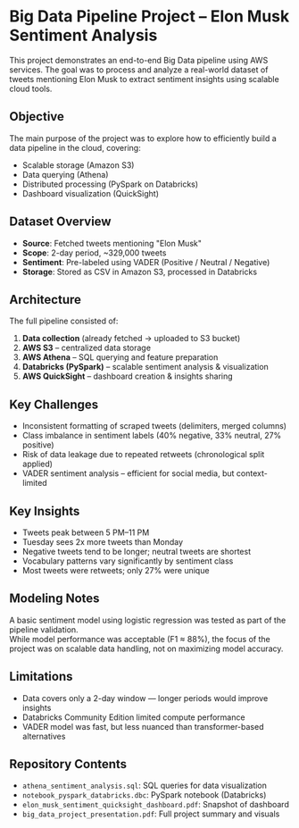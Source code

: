 # Big Data Pipeline Project – Elon Musk Sentiment Analysis

This project demonstrates an end-to-end Big Data pipeline using AWS services. The goal was to process and analyze a real-world dataset of tweets mentioning Elon Musk to extract sentiment insights using scalable cloud tools.

## Objective

The main purpose of the project was to explore how to efficiently build a data pipeline in the cloud, covering:
- Scalable storage (Amazon S3)
- Data querying (Athena)
- Distributed processing (PySpark on Databricks)
- Dashboard visualization (QuickSight)

## Dataset Overview

- **Source**: Fetched tweets mentioning "Elon Musk"
- **Scope**: 2-day period, ~329,000 tweets
- **Sentiment**: Pre-labeled using VADER (Positive / Neutral / Negative)
- **Storage**: Stored as CSV in Amazon S3, processed in Databricks

## Architecture

The full pipeline consisted of:

1. **Data collection** (already fetched → uploaded to S3 bucket)
2. **AWS S3** – centralized data storage
3. **AWS Athena** – SQL querying and feature preparation
4. **Databricks (PySpark)** – scalable sentiment analysis & visualization
5. **AWS QuickSight** – dashboard creation & insights sharing

## Key Challenges

- Inconsistent formatting of scraped tweets (delimiters, merged columns)
- Class imbalance in sentiment labels (40% negative, 33% neutral, 27% positive)
- Risk of data leakage due to repeated retweets (chronological split applied)
- VADER sentiment analysis – efficient for social media, but context-limited

## Key Insights

- Tweets peak between 5 PM–11 PM
- Tuesday sees 2x more tweets than Monday
- Negative tweets tend to be longer; neutral tweets are shortest
- Vocabulary patterns vary significantly by sentiment class
- Most tweets were retweets; only 27% were unique

## Modeling Notes

A basic sentiment model using logistic regression was tested as part of the pipeline validation.  
While model performance was acceptable (F1 ≈ 88%), the focus of the project was on scalable data handling, not on maximizing model accuracy.

## Limitations

- Data covers only a 2-day window — longer periods would improve insights
- Databricks Community Edition limited compute performance
- VADER model was fast, but less nuanced than transformer-based alternatives

## Repository Contents

- `athena_sentiment_analysis.sql`: SQL queries for data visualization
- `notebook_pyspark_databricks.dbc`: PySpark notebook (Databricks)
- `elon_musk_sentiment_quicksight_dashboard.pdf`: Snapshot of dashboard
- `big_data_project_presentation.pdf`: Full project summary and visuals
